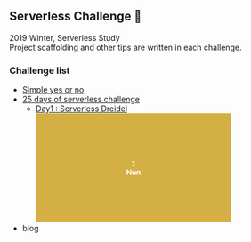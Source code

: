 ## Serverless Challenge 🙌
2019 Winter, Serverless Study<br>
Project scaffolding and other tips are written in each challenge.

### Challenge list
* [Simple yes or no](https://github.com/purelledhand/Serverless-Challenge/tree/master/yes-or-no)
* [25 days of serverless challenge](https://github.com/purelledhand/Serverless-Challenge/tree/master/25days-of-serverless)
  * [Day1 : Serverless Dreidel](https://github.com/purelledhand/Serverless-Challenge/tree/master/25days-of-serverless/day-1)
    <br><img src="25days-of-serverless/day-1/public/images/1.png" width="350px"></img><br>
* blog


